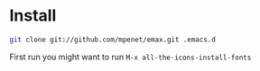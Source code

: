 
# Install

```bash
git clone git://github.com/mpenet/emax.git .emacs.d
```

First run you might want to run `M-x all-the-icons-install-fonts`
